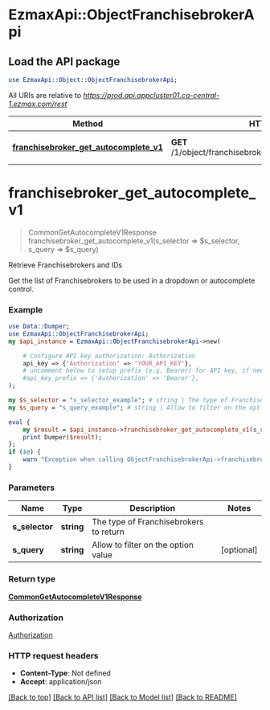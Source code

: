 # EzmaxApi::ObjectFranchisebrokerApi

## Load the API package
```perl
use EzmaxApi::Object::ObjectFranchisebrokerApi;
```

All URIs are relative to *https://prod.api.appcluster01.ca-central-1.ezmax.com/rest*

Method | HTTP request | Description
------------- | ------------- | -------------
[**franchisebroker_get_autocomplete_v1**](ObjectFranchisebrokerApi.md#franchisebroker_get_autocomplete_v1) | **GET** /1/object/franchisebroker/getAutocomplete/{sSelector} | Retrieve Franchisebrokers and IDs


# **franchisebroker_get_autocomplete_v1**
> CommonGetAutocompleteV1Response franchisebroker_get_autocomplete_v1(s_selector => $s_selector, s_query => $s_query)

Retrieve Franchisebrokers and IDs

Get the list of Franchisebrokers to be used in a dropdown or autocomplete control.

### Example 
```perl
use Data::Dumper;
use EzmaxApi::ObjectFranchisebrokerApi;
my $api_instance = EzmaxApi::ObjectFranchisebrokerApi->new(

    # Configure API key authorization: Authorization
    api_key => {'Authorization' => 'YOUR_API_KEY'},
    # uncomment below to setup prefix (e.g. Bearer) for API key, if needed
    #api_key_prefix => {'Authorization' => 'Bearer'},
);

my $s_selector = "s_selector_example"; # string | The type of Franchisebrokers to return
my $s_query = "s_query_example"; # string | Allow to filter on the option value

eval { 
    my $result = $api_instance->franchisebroker_get_autocomplete_v1(s_selector => $s_selector, s_query => $s_query);
    print Dumper($result);
};
if ($@) {
    warn "Exception when calling ObjectFranchisebrokerApi->franchisebroker_get_autocomplete_v1: $@\n";
}
```

### Parameters

Name | Type | Description  | Notes
------------- | ------------- | ------------- | -------------
 **s_selector** | **string**| The type of Franchisebrokers to return | 
 **s_query** | **string**| Allow to filter on the option value | [optional] 

### Return type

[**CommonGetAutocompleteV1Response**](CommonGetAutocompleteV1Response.md)

### Authorization

[Authorization](../README.md#Authorization)

### HTTP request headers

 - **Content-Type**: Not defined
 - **Accept**: application/json

[[Back to top]](#) [[Back to API list]](../README.md#documentation-for-api-endpoints) [[Back to Model list]](../README.md#documentation-for-models) [[Back to README]](../README.md)

